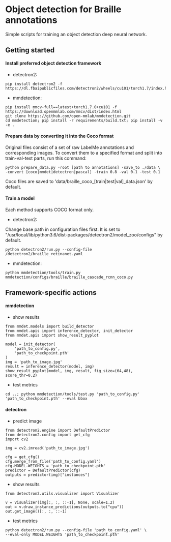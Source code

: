 # Object detection for Braille annotations
Simple scripts for training an object detection deep neural network.

## Getting started

#### Install preferred object detection framework
- detectron2:
```
pip install detectron2 -f https://dl.fbaipublicfiles.com/detectron2/wheels/cu101/torch1.7/index.html
```
- mmdetection:
```
pip install mmcv-full==latest+torch1.7.0+cu101 -f https://download.openmmlab.com/mmcv/dist/index.html
git clone https://github.com/open-mmlab/mmdetection.git
cd mmdetection; pip install -r requirements/build.txt; pip install -v -e .
```

#### Prepare data by converting it into the Coco format
Original files consist of a set of raw LabelMe annotations and corresponding images.
To convert them to a specified format and split into train-val-test parts, run this command:
```
python prepare_data.py -root [path to annotations] -save_to ./data \
-convert [coco|mmdet|detectron|pascal] -train 0.8 -val 0.1 -test 0.1
```
Coco files are saved to 'data/braille_coco_[train|test|val]_data.json' by default.

#### Train a model
Each method supports COCO format only.

- detectron2:

Change base path in configuration files first. 
It is set to "/usr/local/lib/python3.6/dist-packages/detectron2/model_zoo/configs" by default.
```
python detectron2/run.py --config-file /detectron2/braille_retinanet.yaml
```

- mmdetection:
```
python mmdetection/tools/train.py mmdetection/configs/braille/braille_cascade_rcnn_coco.py
```

## Framework-specific actions
#### mmdetection
- show results
```
from mmdet.models import build_detector
from mmdet.apis import inference_detector, init_detector
from mmdet.apis import show_result_pyplot

model = init_detector(
    'path_to_config.py',
    'path_to_checkpoint.pth'
)
img = 'path_to_image.jpg'
result = inference_detector(model, img)
show_result_pyplot(model, img, result, fig_size=(64,48), score_thr=0.2)
```
- test metrics
```
cd ..; python mmdetection/tools/test.py 'path_to_config.py' 'path_to_checkpoint.pth' --eval bbox
```

#### detectron
- predict image
```
from detectron2.engine import DefaultPredictor
from detectron2.config import get_cfg
import cv2

img = cv2.imread('path_to_image.jpg')

cfg = get_cfg()
cfg.merge_from_file('path_to_config.yaml')
cfg.MODEL.WEIGHTS = 'path_to_checkpoint.pth'
predictor = DefaultPredictor(cfg)
outputs = predictor(img)["instances"]
```
- show results
```
from detectron2.utils.visualizer import Visualizer

v = Visualizer(img[:, :, ::-1], None, scale=1.2)
out = v.draw_instance_predictions(outputs.to("cpu"))
out.get_image()[:, :, ::-1]
```
- test metrics
```
python detectron2/run.py --config-file 'path_to_config.yaml' \
--eval-only MODEL.WEIGHTS 'path_to_checkpoint.pth'
```
